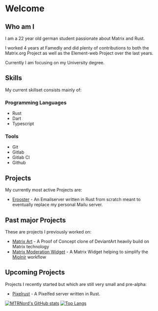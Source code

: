 # Welcome

## Who am I

I am a 22 year old german student passionate about Matrix and Rust.

I worked 4 years at Famedly and did plenty of contributions to both the Matrix.org Project as well as the Element-web Project over the last years.

Currently I am focusing on my University degree.

## Skills

My current skillset consists mainly of:

### Programming Languages

- Rust
- Dart
- Typescript

### Tools

- Git
- Gitlab
- Gitlab CI
- Github

## Projects

My currently most active Projects are:

- [Erooster](https://github.com/erooster-mail/erooster) - An Emailserver written in Rust from scratch meant to eventually replace my personal Mailu server.

## Past major Projects

These are projects I previously worked on:

- [Matrix Art](https://github.com/MTRNord/matrix-art) - A Proof of Concept clone of DeviantArt heavily build on Matrix technology
- [Matrix Moderation Widget](https://github.com/MTRNord/matrix-moderation-widget) - A Matrix Widget helping to simplify the [Mjolnir](https://github.com/matrix-org/mjolnir) workflow

## Upcoming Projects

Projects I recently started but which are still very small and pre-alpha:

- [Pixelrust](https://gitlab.com/MTRNord/pixelrust) - A Pixelfed server written in Rust.

[![MTRNord's GitHub stats](https://github-readme-stats.vercel.app/api?username=mtrnord&show_icons=true)](https://github.com/anuraghazra/github-readme-stats)
[![Top Langs](https://github-readme-stats.vercel.app/api/top-langs/?username=mtrnord&layout=compact)](https://github.com/anuraghazra/github-readme-stats)
